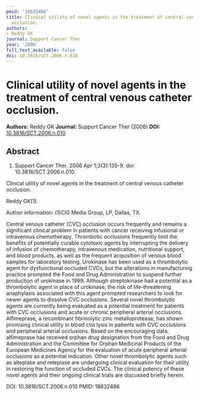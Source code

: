 ```yaml
---
pmid: '18632486'
title: Clinical utility of novel agents in the treatment of central venous catheter
  occlusion.
authors:
- Reddy GK
journal: Support Cancer Ther
year: '2006'
full_text_available: false
doi: 10.3816/SCT.2006.n.010
---
```


# Clinical utility of novel agents in the treatment of central venous catheter occlusion.
**Authors:** Reddy GK
**Journal:** Support Cancer Ther (2006)
**DOI:** [10.3816/SCT.2006.n.010](https://doi.org/10.3816/SCT.2006.n.010)

## Abstract

1. Support Cancer Ther. 2006 Apr 1;3(3):135-9. doi: 10.3816/SCT.2006.n.010.

Clinical utility of novel agents in the treatment of central venous catheter 
occlusion.

Reddy GK(1).

Author information:
(1)CIG Media Group, LP, Dallas, TX.

Central venous catheter (CVC) occlusion occurs frequently and remains a 
significant clinical problem in patients with cancer receiving infusional or 
intravenous chemotherapy. Thrombotic occlusions frequently limit the benefits of 
potentially curable cytotoxic agents by interrupting the delivery of infusion of 
chemotherapy, intravenous medication, nutritional support, and blood products, 
as well as the frequent acquisition of venous blood samples for laboratory 
testing. Urokinase has been used as a thrombolytic agent for dysfunctional 
occluded CVCs, but the alterations in manufacturing practice prompted the Food 
and Drug Administration to suspend further production of urokinase in 1999. 
Although streptokinase had a potential as a thrombolytic agent in place of 
urokinase, the risk of life-threatening anaphylaxis associated with this agent 
prompted researchers to look for newer agents to dissolve CVC occlusions. 
Several novel thrombolytic agents are currently being evaluated as a potential 
treatment for patients with CVC occlusions and acute or chronic peripheral 
arterial occlusions. Alfimeprase, a recombinant fibrinolytic zinc 
metalloprotease, has shown promising clinical utility in blood clot lysis in 
patients with CVC occlusions and peripheral arterial occlusions. Based on the 
encouraging data, alfimeprase has received orphan drug designation from the Food 
and Drug Administration and the Committee for Orphan Medicinal Products of the 
European Medicines Agency for the evaluation of acute peripheral arterial 
occlusions as a potential indication. Other novel thrombolytic agents such as 
alteplase and reteplase are undergoing clinical evaluation for their utility in 
restoring the function of occluded CVCs. The clinical potency of these novel 
agents and their ongoing clinical trials are discussed briefly herein.

DOI: 10.3816/SCT.2006.n.010
PMID: 18632486
